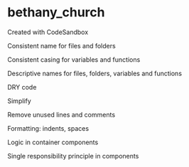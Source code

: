 # bethany_church
Created with CodeSandbox

Consistent name for files and folders 

Consistent casing for variables and functions 

Descriptive names for files, folders, variables and functions 

DRY code 

Simplify 

Remove unused lines and comments 

Formatting: indents, spaces 

Logic in container components 

Single responsibility principle in components 
